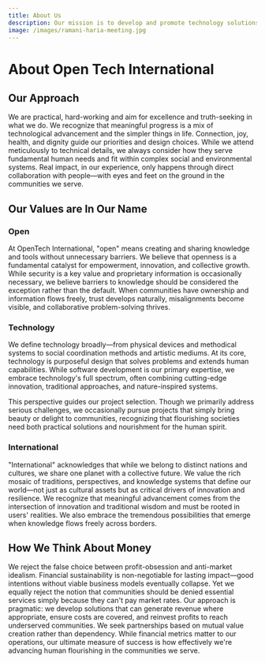 ```yaml
---
title: About Us
description: Our mission is to develop and promote technology solutions that empower communities worldwide to address critical challenges.
image: /images/ramani-haria-meeting.jpg
---
```

# About Open Tech International

## Our Approach
We are practical, hard-working and aim for excellence and truth-seeking in what we do. We recognize that meaningful progress is a mix of technological advancement and the simpler things in life. Connection, joy, health, and dignity guide our priorities and design choices. While we attend meticulously to technical details, we always consider how they serve fundamental human needs and fit within complex social and environmental systems. Real impact, in our experience, only happens through direct collaboration with people—with eyes and feet on the ground in the communities we serve.

## Our Values are In Our Name

### Open
At OpenTech International, "open" means creating and sharing knowledge and tools without unnecessary barriers. We believe that openness is a fundamental catalyst for empowerment, innovation, and collective growth. While security is a key value and proprietary information is occasionally necessary, we believe barriers to knowledge should be considered the exception rather than the default. When communities have ownership and information flows freely, trust develops naturally, misalignments become visible, and collaborative problem-solving thrives.

### Technology
We define technology broadly—from physical devices and methodical systems to social coordination methods and artistic mediums. At its core, technology is purposeful design that solves problems and extends human capabilities. While software development is our primary expertise, we embrace technology's full spectrum, often combining cutting-edge innovation, traditional approaches, and nature-inspired systems.

This perspective guides our project selection. Though we primarily address serious challenges, we occasionally pursue projects that simply bring beauty or delight to communities, recognizing that flourishing societies need both practical solutions and nourishment for the human spirit.

### International
"International" acknowledges that while we belong to distinct nations and cultures, we share one planet with a collective future. We value the rich mosaic of traditions, perspectives, and knowledge systems that define our world—not just as cultural assets but as critical drivers of innovation and resilience. We recognize that meaningful advancement comes from the intersection of innovation and traditional wisdom and must be rooted in users' realities. We also embrace the tremendous possibilities that emerge when knowledge flows freely across borders.

## How We Think About Money
We reject the false choice between profit-obsession and anti-market idealism. Financial sustainability is non-negotiable for lasting impact—good intentions without viable business models eventually collapse. Yet we equally reject the notion that communities should be denied essential services simply because they can't pay market rates. Our approach is pragmatic: we develop solutions that can generate revenue where appropriate, ensure costs are covered, and reinvest profits to reach underserved communities. We seek partnerships based on mutual value creation rather than dependency. While financial metrics matter to our operations, our ultimate measure of success is how effectively we're advancing human flourishing in the communities we serve.
